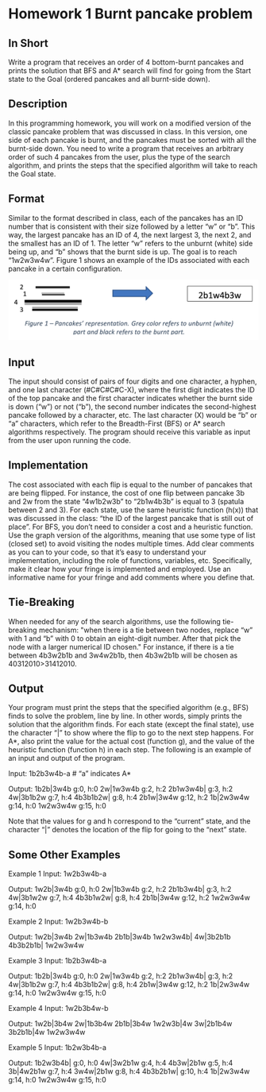 # Homework 1 Burnt pancake problem

## In Short

Write a program that receives an order of 4 bottom-burnt pancakes and prints the solution that BFS and A\* search will find for going from the Start state to the Goal (ordered pancakes and all burnt-side down).

## Description

In this programming homework, you will work on a modified version of the classic pancake problem that was discussed in class. In this version, one side of each pancake is burnt, and the pancakes must be sorted with all the burnt-side down. You need to write a program that receives an arbitrary order of such 4 pancakes from the user, plus the type of the search algorithm, and prints the steps that the specified algorithm will take to reach the Goal state.

## Format

Similar to the format described in class, each of the pancakes has an ID number that is consistent with their size followed by a letter “w” or “b”. This way, the largest pancake has an ID of 4, the next largest 3, the next 2, and the smallest has an ID of 1. The letter “w” refers to the unburnt (white) side being up, and “b” shows that the burnt side is up. The goal is to reach “1w2w3w4w”. Figure 1 shows an example of the IDs associated with each pancake in a certain configuration.

<img src="../images/hw1-1.png">

## Input

The input should consist of pairs of four digits and one character, a hyphen, and one last character (#C#C#C#C-X), where the first digit indicates the ID of the top pancake and the first character indicates whether the burnt side is down (“w”) or not (“b”), the second number indicates the second-highest pancake followed by a character, etc. The last character (X) would be “b” or “a” characters, which refer to the Breadth-First (BFS) or A\* search algorithms respectively. The program should receive this variable as input from the user upon running the code.

## Implementation

The cost associated with each flip is equal to the number of pancakes that are being flipped. For instance, the cost of one flip between pancake 3b and 2w from the state “4w1b2w3b” to “2b1w4b3b” is equal to 3 (spatula between 2 and 3). For each state, use the same heuristic function (h(x)) that was discussed in the class: “the ID of the largest pancake that is still out of place”. For BFS, you don’t need to consider a cost and a heuristic function. Use the graph version of the algorithms, meaning that use some type of list (closed set) to avoid visiting the nodes multiple times.
Add clear comments as you can to your code, so that it’s easy to understand your implementation, including the role of functions, variables, etc. Specifically, make it clear how your fringe is implemented and employed. Use an informative name for your fringe and add comments where you define that.

## Tie-Breaking

When needed for any of the search algorithms, use the following tie-breaking mechanism:
"when there is a tie between two nodes, replace “w” with 1 and “b” with 0 to obtain an eight-digit number. After that pick the node with a larger numerical ID chosen."
For instance, if there is a tie between 4b3w2b1b and 3w4w2b1b, then 4b3w2b1b will be chosen as 40312010>31412010.

## Output

Your program must print the steps that the specified algorithm (e.g., BFS) finds to solve the problem, line by line. In other words, simply prints the solution that the algorithm finds. For each state (except the final state), use the character “|” to show where the flip to go to the next step happens. For A\*, also print the value for the actual cost (function g), and the value of the heuristic function (function h) in each step. The following is an example of an input and output of the program.

Input:
1b2b3w4b-a # “a” indicates A\*

Output: 1b2b|3w4b g:0, h:0
2w|1w3w4b g:2, h:2
2b1w3w4b| g:3, h:2
4w|3b1b2w g:7, h:4
4b3b1b2w| g:8, h:4
2b1w|3w4w g:12, h:2
1b|2w3w4w g:14, h:0
1w2w3w4w g:15, h:0

Note that the values for g and h correspond to the “current” state, and the character “|” denotes the location of the flip for going to the “next” state.

## Some Other Examples

Example 1
Input: 1w2b3w4b-a

Output: 1w2b|3w4b g:0, h:0
2w|1b3w4b g:2, h:2
2b1b3w4b| g:3, h:2
4w|3b1w2w g:7, h:4
4b3b1w2w| g:8, h:4
2b1b|3w4w g:12, h:2
1w2w3w4w g:14, h:0

Example 2
Input: 1w2b3w4b-b

Output: 1w2b|3w4b
2w|1b3w4b
2b1b|3w4b
1w2w3w4b|
4w|3b2b1b
4b3b2b1b|
1w2w3w4w

Example 3
Input: 1b2b3w4b-a

Output: 1b2b|3w4b g:0, h:0
2w|1w3w4b g:2, h:2
2b1w3w4b| g:3, h:2
4w|3b1b2w g:7, h:4
4b3b1b2w| g:8, h:4
2b1w|3w4w g:12, h:2
1b|2w3w4w g:14, h:0
1w2w3w4w g:15, h:0

Example 4
Input: 1w2b3b4w-b

Output: 1w2b|3b4w
2w|1b3b4w
2b1b|3b4w
1w2w3b|4w
3w|2b1b4w
3b2b1b|4w
1w2w3w4w

Example 5
Input: 1b2w3b4b-a

Output: 1b2w3b4b| g:0, h:0
4w|3w2b1w g:4, h:4
4b3w|2b1w g:5, h:4
3b|4w2b1w g:7, h:4
3w4w|2b1w g:8, h:4
4b3b2b1w| g:10, h:4
1b|2w3w4w g:14, h:0
1w2w3w4w g:15, h:0
